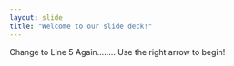 ```yaml
---
layout: slide
title: "Welcome to our slide deck!"
---
```

Change to Line 5 Again........
Use the right arrow to begin!
